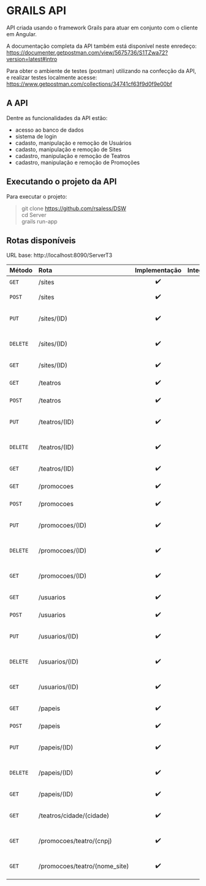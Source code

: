 # GRAILS API
API criada usando o framework Grails para atuar em conjunto com o cliente em Angular.

A documentação completa da API também está disponível neste enredeço:  
https://documenter.getpostman.com/view/5675736/S1TZwa72?version=latest#intro

Para obter o ambiente de testes (postman) utilizando na confecção da API, e realizar testes localmente acesse:  
https://www.getpostman.com/collections/34741cf63f9d0f9e00bf 

## A API  
Dentre as funcionalidades da API estão:
* acesso ao banco de dados  
* sistema de login  
* cadasto, manipulação e remoção de Usuários  
* cadasto, manipulação e remoção de Sites  
* cadastro, manipulação e remoção de Teatros
* cadastro, manipulação e remoção de Promoções    

## Executando o projeto da API 
Para executar o projeto:

> git clone https://github.com/rsaless/DSW  
> cd Server  
> grails run-app  

## Rotas disponíveis  
URL base: http://localhost:8090/ServerT3

| Método    | Rota                          | Implementação      | Integração       | Descrição                     |
|:----------|:------------------------------|:------------------:|:----------------:|:------------------------------|
| `GET`     | /sites                        |:heavy_check_mark:  |:heavy_check_mark:| Listar sites                  |
| `POST`    | /sites                        |:heavy_check_mark:  |:heavy_check_mark:| Cadastrar site                |
| `PUT`     | /sites/(ID)                   |:heavy_check_mark:  |:heavy_check_mark:| Atualizar site específico     |
| `DELETE`  | /sites/(ID)                   |:heavy_check_mark:  |:heavy_check_mark:| Deletar site especifico       |
| `GET`     | /sites/(ID)                   |:heavy_check_mark:  |:heavy_check_mark:| listar site específico        |
| `GET`     | /teatros                      |:heavy_check_mark:  |:heavy_check_mark:| Listar teatros                |
| `POST`    | /teatros                      |:heavy_check_mark:  |:heavy_check_mark:| Cadastrar teatro              |
| `PUT`     | /teatros/(ID)                 |:heavy_check_mark:  |:heavy_check_mark:| Atualizar teatro específico   |
| `DELETE`  | /teatros/(ID)                 |:heavy_check_mark:  |:heavy_check_mark:| Deletar teatro especifico     |
| `GET`     | /teatros/(ID)                 |:heavy_check_mark:  |:heavy_check_mark:| listar teatro específico      |
| `GET`     | /promocoes                    |:heavy_check_mark:  |:heavy_check_mark:| Listar promocoes              |
| `POST`    | /promocoes                    |:heavy_check_mark:  |:heavy_check_mark:| Cadastrar promocao            |
| `PUT`     | /promocoes/(ID)               |:heavy_check_mark:  |:heavy_check_mark:| Atualizar promocao específico |
| `DELETE`  | /promocoes/(ID)               |:heavy_check_mark:  |:heavy_check_mark:| Deletar promocao especifico   |
| `GET`     | /promocoes/(ID)               |:heavy_check_mark:  |:heavy_check_mark:| listar promocao específico    |
| `GET`     | /usuarios                     |:heavy_check_mark:  |:x:               | Listar usuarios               |
| `POST`    | /usuarios                     |:heavy_check_mark:  |:x:               | Cadastrar usuario             |
| `PUT`     | /usuarios/(ID)                |:heavy_check_mark:  |:x:               | Atualizar usuario específico  |
| `DELETE`  | /usuarios/(ID)                |:heavy_check_mark:  |:x:               | Deletar usuario especifico    |
| `GET`     | /usuarios/(ID)                |:heavy_check_mark:  |:x:               | listar usuario específico     |
| `GET`     | /papeis                       |:heavy_check_mark:  |:x:               | Listar papeis                 |
| `POST`    | /papeis                       |:heavy_check_mark:  |:x:               | Cadastrar papel               |
| `PUT`     | /papeis/(ID)                  |:heavy_check_mark:  |:x:               | Atualizar papel específico    |
| `DELETE`  | /papeis/(ID)                  |:heavy_check_mark:  |:x:               | Deletar papel especifico      |
| `GET`     | /papeis/(ID)                  |:heavy_check_mark:  |:x:               | listar papel específico       |
| `GET`     | /teatros/cidade/(cidade)      |:heavy_check_mark:  |:x:               | Listar teatros por cidade     |
| `GET`     | /promocoes/teatro/(cnpj)      |:heavy_check_mark:  |:x:               | Listar promocoes por teatro   |
| `GET`     | /promocoes/teatro/(nome_site) |:heavy_check_mark:  |:x:               | Listar promocoes por site     |
